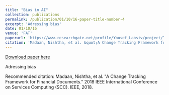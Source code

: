 ```yaml
---
title: "Bias in AI"
collection: publications
permalink: /publication/01/10/16-paper-title-number-4
excerpt: 'Adressing bias'
date: 01/10/16
venue: 'FAT'
paperurl: 'https://www.researchgate.net/profile/Yousef_Labsiv/project/The-design-of-an-online-learning-system-in-Morocco-especially-rural-areas/attachment/59d2794ab53d2f2327c5389e/AS:545068364857344@1506965833478/download/mit201704.issue.pdf?context=ProjectUpdatesLog#page=30'
citation: 'Madaan, Nishtha, et al. &quot;A Change Tracking Framework for Financial Documents.&quot; 2018 IEEE International Conference on Services Computing (SCC). IEEE, 2018.'
---
```


<a href='https://www.researchgate.net/profile/Yousef_Labsiv/project/The-design-of-an-online-learning-system-in-Morocco-especially-rural-areas/attachment/59d2794ab53d2f2327c5389e/AS:545068364857344@1506965833478/download/mit201704.issue.pdf?context=ProjectUpdatesLog#page=30'>Download paper here</a>

Adressing bias

Recommended citation: Madaan, Nishtha, et al. "A Change Tracking Framework for Financial Documents." 2018 IEEE International Conference on Services Computing (SCC). IEEE, 2018.